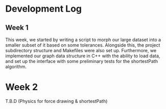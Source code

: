 # Development Log

## Week 1

This week, we started by writing a script to morph our large dataset into a smaller subset of it based on some tolerances. 
Alongside this, the project subdirectory structure and Makefiles were also set up.
Furthermore, we implemented our graph data structure in C++ with the ability to load data, and set up the interface with some preliminary tests for the shortestPath algorithm.

# Week 2

T.B.D (Physics for force drawing & shortestPath)
